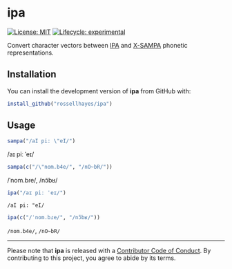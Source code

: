 
<!-- README.md is generated from README.Rmd. Please edit that file -->

# ipa

<!-- badges: start -->

[![License:
MIT](https://img.shields.io/badge/license-MIT-blueviolet.svg)](https://opensource.org/licenses/MIT)
[![Lifecycle:
experimental](https://img.shields.io/badge/lifecycle-experimental-orange.svg)](https://www.tidyverse.org/lifecycle/#experimental)
<!-- badges: end -->

Convert character vectors between
[IPA](https://en.wikipedia.org/wiki/International_Phonetic_Alphabet) and
[X-SAMPA](https://en.wikipedia.org/wiki/X-SAMPA) phonetic
representations.

## Installation

You can install the development version of **ipa** from GitHub with:

``` r
install_github("rossellhayes/ipa")
```

## Usage

``` r
sampa("/aI pi: \"eI/")
```

/aɪ piː ˈeɪ/

``` r
sampa(c("/\"nom.b4e/", "/nO~bR/"))
```

/ˈnom.bɾe/, /nɔ̃bʁ/

``` r
ipa("/aɪ piː ˈeɪ/")
```

`/aI pi: "eI/`

``` r
ipa(c("/ˈnom.bɾe/", "/nɔ̃bʁ/"))
```

`/nom.b4e/`, `/nO~bR/`

<!-- `ipa()` does not work in Rmarkdown, but does work in the console -->

-----

Please note that **ipa** is released with a [Contributor Code of
Conduct](https://contributor-covenant.org/version/2/0/CODE_OF_CONDUCT.html).
By contributing to this project, you agree to abide by its terms.
